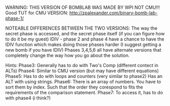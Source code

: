 WARNING: THIS VERSION OF BOMBLAB WAS MADE BY WPI NOT CMU!!!
Good TUT for CMU VERSION:
http://zpalexander.com/binary-bomb-lab-phase-1/

NOTEABLE DIFFERENCES BETWEEN THE TWO VERSIONS:
  The way the secret phase is accessed, and the secret phase itself (if you can figure how to do it be my guest)
  IDIV - phase 2 and phase 4 have a chance to have the IDIV function which makes doing those phases harder (I suggest getting a new bomb if you have IDIV)
  Phases 3,4,5,6 all have alternate versions that completely change the way how you go about the solution. 

Hints:
  Phase3: Generally has to do with Two's Comp (different contect in ALTs)
  Phase4: Similar to CMU version (but may have different equations)
  Phase5: Has to do with loops and counters (very similar to phase2) Has an ALT with using strings.
  Phase6: There is an array of numbers. You have to sort them by index. Such that the order they corespond to fits the requirements of the comparison statement.
  Phase7: To access it, has to do with phase4 (i think?)
